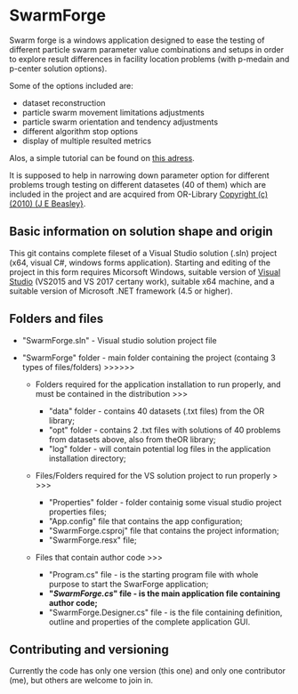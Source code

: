 # SwarmForge
Swarm forge is a windows application designed to ease the testing of different particle swarm parameter value combinations and setups in order to explore result differences in facility location problems (with p-medain and p-center solution options).

Some of the options included are:
- dataset reconstruction
- particle swarm movement limitations adjustments
- particle swarm orientation and tendency adjustments
- different algorithm stop options
- display of multiple resulted metrics

Alos, a simple tutorial can be found on [this adress](https://youtu.be/2FL4P0q18Vc).

It is supposed to help in narrowing down parameter option for different problems trough testing on different datasetes (40 of them) which are included in the project and are acquired from OR-Library [Copyright (c) (2010) (J E Beasley}](http://people.brunel.ac.uk/~mastjjb/jeb/orlib/legal.html).

## Basic information on solution shape and origin
This git contains complete fileset of a Visual Studio solution (.sln) project (x64, visual C#, windows forms application).
Starting and editing of the project in this form requires Micorsoft Windows, suitable version of [Visual Studio](https://www.visualstudio.com/) (VS2015 and VS 2017 certany work), suitable x64 machine, and a suitable version of Microsoft .NET framework (4.5 or higher).

## Folders and files

- "SwarmForge.sln" - Visual studio solution project file

- "SwarmForge" folder - main folder containing the project (containg 3 types of files/folders) >>>>>>
   - Folders required for the application installation to run properly, and must be contained in the distribution >>>
     - "data" folder - contains 40 datasets (.txt files) from the OR library;
     - "opt" folder - contains 2 .txt files with solutions of 40 problems from datasets above, also from theOR library;
     - "log" folder - will contain potential log files in the application installation directory;  
    
   - Files/Folders required for the VS solution project to run properly > >>>
     - "Properties" folder - folder containig some visual studio project properties files;
     <!-- "obj" folder - contains files for debug and release of the current application;-->
     - "App.config" file that contains the app configuration;
     - "SwarmForge.csproj" file that contains the project information;
     - "SwarmForge.resx" file;
   
   - Files that contain author code >>>
     - "Program.cs" file - is the starting program file with whole purpose to start the SwarForge application;
     - **"_SwarmForge.cs_" file - is the main application file containing author code;**
     - "SwarmForge.Designer.cs" file - is the file containing definition, outline and properties of the complete application GUI.

## Contributing and versioning
Currently the code has only one version (this one) and only one contributor (me), but others are welcome to join in.
